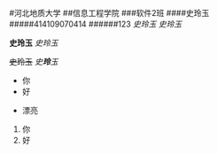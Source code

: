 #河北地质大学
##信息工程学院
###软件2班
####史玲玉
#####414109070414
######123
*史玲玉*
_史玲玉_

**史玲玉**
_史玲玉_

~~史玲玉~~
_史**玲**玉_

- 你
- 好
* 漂亮
1. 你
2. 好
